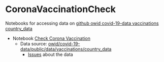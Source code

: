 # CoronaVaccinationCheck
Notebooks for accessing data on [github owid covid-19-data vaccinations country_data](https://github.com/owid/covid-19-data/tree/master/public/data/vaccinations/country_data) 

* Notebook [Check Corona Vaccination](https://github.com/salgo60/CoronaVaccinationCheck/blob/main/Check%20Corona%20Vaccination.ipynb)
  * Data source: [owid/covid-19-data/public/data/vaccinations/country_data](https://github.com/owid/covid-19-data/tree/master/public/data/vaccinations/country_data)
    * [Issues](https://github.com/owid/covid-19-data/issues) about the data 
